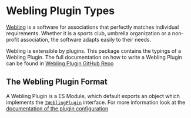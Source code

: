# Webling Plugin Types

[Webling](https://www.webling.ch) is a software for associations that perfectly matches individual requirements. Whether 
it is a sports club, umbrella organization or a non-profit association, the software adapts easily to their needs.

Webling is extensible by plugins. This package contains the typings of a Webling Plugin. The full documentation on 
how to write a Webling Plugin can be found in [Webling Plugin GitHub Repo](https://github.com/usystems/webling-plugins#readme)

## The Webling Plugin Format

A Webling Plugin is a ES Module, which default exports an object which implements the [`IWeblingPlugin`](https://github.com/usystems/webling-plugins/blob/main/types/IWeblingPlugin.ts#L87)
interface. For more information look at the [documentation of the plugin configuration](https://github.com/usystems/webling-plugins#the-plugin-configuration) 
